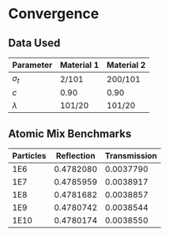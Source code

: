 # Convergence

## Data Used

Parameter | Material 1 | Material 2
--- | --- | ---
$\sigma_t$ | 2/101 | 200/101
$c$ | 0.90 | 0.90
$\lambda$ | 101/20 | 101/20

## Atomic Mix Benchmarks

Particles | Reflection | Transmission
--- | --- | ---
1E6 | 0.4782080 | 0.0037790
1E7 | 0.4785959 | 0.0038917
1E8 | 0.4781682 | 0.0038857
1E9 | 0.4780742 | 0.0038544
1E10 | 0.4780174 | 0.0038550
